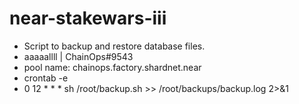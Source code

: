 # near-stakewars-iii
* Script to backup and restore database files.
* aaaaallll | ChainOps#9543
* pool name: chainops.factory.shardnet.near
* crontab -e
* 0  12 *  *  * sh /root/backup.sh >> /root/backups/backup.log 2>&1
